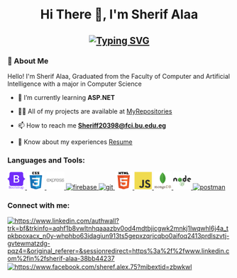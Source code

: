 <h1 align="center">Hi There 👋, I'm Sherif Alaa</h1>
<h2 align="center"><a href="https://git.io/typing-svg"><img src="https://readme-typing-svg.demolab.com?font=Fira+Code&pause=1000&color=F70000&random=false&width=435&lines=Full+Stack+Developer;Wait+For+More+Projects" alt="Typing SVG" /></a></h2>

<h3 align="left">🚀 About Me</h3>
<p align="left">Hello! I'm Sherif Alaa, Graduated from the Faculty of Computer and Artificial Intelligence with a major in Computer Science</p>

- 🌱 I’m currently learning **ASP.NET**

- 👨‍💻 All of my projects are available at [MyRepositories](https://github.com/Sh6rif?tab=repositories)

- 📫 How to reach me **Sheriff20398@fci.bu.edu.eg**

- 📄 Know about my experiences [Resume](https://drive.google.com/file/d/1VlsdgLC57jQ2HVtmNOUI2BnPM8aGJq4l/view?usp=drivesdk)

<h3 align="left">Languages and Tools:</h3>
<p align="left"> <a href="https://getbootstrap.com" target="_blank" rel="noreferrer"> <img src="https://raw.githubusercontent.com/devicons/devicon/master/icons/bootstrap/bootstrap-plain-wordmark.svg" alt="bootstrap" width="40" height="40"/> </a> <a href="https://www.w3schools.com/css/" target="_blank" rel="noreferrer"> <img src="https://raw.githubusercontent.com/devicons/devicon/master/icons/css3/css3-original-wordmark.svg" alt="css3" width="40" height="40"/> </a> <a href="https://expressjs.com" target="_blank" rel="noreferrer"> <img src="https://raw.githubusercontent.com/devicons/devicon/master/icons/express/express-original-wordmark.svg" alt="express" width="40" height="40"/> </a> <a href="https://firebase.google.com/" target="_blank" rel="noreferrer"> <img src="https://www.vectorlogo.zone/logos/firebase/firebase-icon.svg" alt="firebase" width="40" height="40"/> </a> <a href="https://git-scm.com/" target="_blank" rel="noreferrer"> <img src="https://www.vectorlogo.zone/logos/git-scm/git-scm-icon.svg" alt="git" width="40" height="40"/> </a> <a href="https://www.w3.org/html/" target="_blank" rel="noreferrer"> <img src="https://raw.githubusercontent.com/devicons/devicon/master/icons/html5/html5-original-wordmark.svg" alt="html5" width="40" height="40"/> </a> <a href="https://developer.mozilla.org/en-US/docs/Web/JavaScript" target="_blank" rel="noreferrer"> <img src="https://raw.githubusercontent.com/devicons/devicon/master/icons/javascript/javascript-original.svg" alt="javascript" width="40" height="40"/> </a> <a href="https://www.mongodb.com/" target="_blank" rel="noreferrer"> <img src="https://raw.githubusercontent.com/devicons/devicon/master/icons/mongodb/mongodb-original-wordmark.svg" alt="mongodb" width="40" height="40"/> </a> <a href="https://nodejs.org" target="_blank" rel="noreferrer"> <img src="https://raw.githubusercontent.com/devicons/devicon/master/icons/nodejs/nodejs-original-wordmark.svg" alt="nodejs" width="40" height="40"/> </a> <a href="https://postman.com" target="_blank" rel="noreferrer"> <img src="https://www.vectorlogo.zone/logos/getpostman/getpostman-icon.svg" alt="postman" width="40" height="40"/> </a> </p>

<h3 align="left">Connect with me:</h3>
<p align="left">
<a href="https://linkedin.com/in/https://www.linkedin.com/authwall?trk=bf&trkinfo=aqhf1b8vwltnhqaaazbv0od4mdtbjicgwk2mnkj1lwqwhl6j4a_tpkbpoxacx_n0y-whphbo63idagiun913ts5gepxzqrjcqbo0aifoq2413prdlszvtj-gvtewmatzdg-pqz4=&original_referer=&sessionredirect=https%3a%2f%2fwww.linkedin.com%2fin%2fsherif-alaa-38bb44237" target="blank"><img align="center" src="https://raw.githubusercontent.com/rahuldkjain/github-profile-readme-generator/master/src/images/icons/Social/linked-in-alt.svg" alt="https://www.linkedin.com/authwall?trk=bf&trkinfo=aqhf1b8vwltnhqaaazbv0od4mdtbjicgwk2mnkj1lwqwhl6j4a_tpkbpoxacx_n0y-whphbo63idagiun913ts5gepxzqrjcqbo0aifoq2413prdlszvtj-gvtewmatzdg-pqz4=&original_referer=&sessionredirect=https%3a%2f%2fwww.linkedin.com%2fin%2fsherif-alaa-38bb44237" height="30" width="40" /></a>
<a href="https://fb.com/https://www.facebook.com/sheref.alex.75?mibextid=zbwkwl" target="blank"><img align="center" src="https://raw.githubusercontent.com/rahuldkjain/github-profile-readme-generator/master/src/images/icons/Social/facebook.svg" alt="https://www.facebook.com/sheref.alex.75?mibextid=zbwkwl" height="30" width="40" /></a>
</p>
